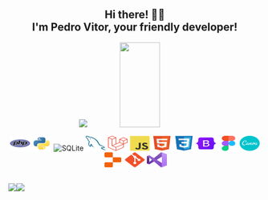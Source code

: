 <div align="center">
  <h2>Hi there! 👋🤓  <br>
    <strong>I'm Pedro Vitor, your friendly developer!</strong></h2>

  <img height="170em" src="https://github-readme-stats.vercel.app/api/top-langs/?username=pveeeeeee&layout=compact&langs_count=7&theme=github_dark"/>
  <img height="170em" width="40%" src="https://github-readme-stats.vercel.app/api?username=pveeeeeee&show_icons=true&theme=github_dark&include_all_commits=true&count_private=true"/>
</div>

<div align="center">
  <p>
    <img alt="PHP" height="30" width="40" src="https://raw.githubusercontent.com/devicons/devicon/master/icons/php/php-original.svg">
    <img alt="Python" height="30" width="40" src="https://raw.githubusercontent.com/devicons/devicon/master/icons/python/python-original.svg">
    <img alt="SQLite" height="30" width="40" src="https://www.vectorlogo.zone/logos/sqlite/sqlite-icon.svg">
    <img alt="MySQL" height="30" width="40" src="https://raw.githubusercontent.com/devicons/devicon/master/icons/mysql/mysql-original.svg">
    <img alt="Laravel" height="30" width="40" src="https://raw.githubusercontent.com/devicons/devicon/master/icons/laravel/laravel-original.svg">
    <img alt="JavaScript" height="30" width="40" src="https://raw.githubusercontent.com/devicons/devicon/master/icons/javascript/javascript-original.svg">
    <img alt="HTML5" height="30" width="40" src="https://raw.githubusercontent.com/devicons/devicon/master/icons/html5/html5-original.svg">
    <img alt="CSS3" height="30" width="40" src="https://raw.githubusercontent.com/devicons/devicon/master/icons/css3/css3-original.svg">
    <img alt="Bootstrap" height="30" width="40" src="https://raw.githubusercontent.com/devicons/devicon/master/icons/bootstrap/bootstrap-original.svg">
    <img alt="Figma" height="30" width="40" src="https://raw.githubusercontent.com/devicons/devicon/master/icons/figma/figma-original.svg">
    <img alt="Canva" height="30" width="40" src="https://raw.githubusercontent.com/devicons/devicon/master/icons/canva/canva-original.svg">
    <img alt="Replit" height="30" width="40" src="https://raw.githubusercontent.com/devicons/devicon/master/icons/replit/replit-original.svg">
    <img alt="Git" height="30" width="40" src="https://raw.githubusercontent.com/devicons/devicon/master/icons/git/git-original.svg">
    <img alt="VSCode" height="30" width="40" src="https://raw.githubusercontent.com/devicons/devicon/master/icons/visualstudio/visualstudio-original.svg">
  </p>
</div>
  
##

<div align="center">
    <div style="display: flex;">
      <a href="mailto:pvitorss2004@gmail.com" target="_blank"><img src="https://img.shields.io/badge/Gmail-D14836?style=for-the-badge&logo=gmail&logoColor=white"></a>
      <a href="https://www.linkedin.com/in/pedrovitorsantos" target="_blank"><img src="https://img.shields.io/badge/linkedin-%230077B5.svg?style=for-the-badge&logo=linkedin&logoColor=white"></a>
    </div>
</div>
